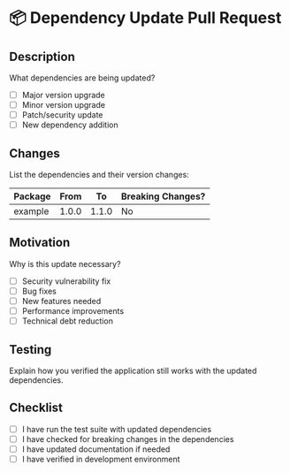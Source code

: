 # 📦 Dependency Update Pull Request

## Description
What dependencies are being updated?

- [ ] Major version upgrade
- [ ] Minor version upgrade
- [ ] Patch/security update
- [ ] New dependency addition

## Changes
List the dependencies and their version changes:

| Package | From | To | Breaking Changes? |
|---------|------|----|--------------------|
| example | 1.0.0 | 1.1.0 | No |

## Motivation
Why is this update necessary?

- [ ] Security vulnerability fix
- [ ] Bug fixes
- [ ] New features needed
- [ ] Performance improvements
- [ ] Technical debt reduction

## Testing
Explain how you verified the application still works with the updated dependencies.

## Checklist
- [ ] I have run the test suite with updated dependencies
- [ ] I have checked for breaking changes in the dependencies
- [ ] I have updated documentation if needed
- [ ] I have verified in development environment